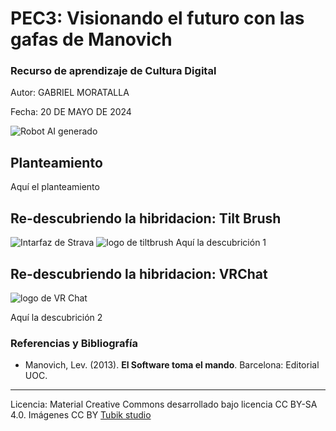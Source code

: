 # PEC3: Visionando el futuro con las gafas de Manovich 

### Recurso de aprendizaje de Cultura Digital 


Autor: GABRIEL MORATALLA


Fecha: 20 DE MAYO DE 2024

![Robot AI generado](https://cdn.pixabay.com/photo/2024/02/19/21/17/ai-generated-8584133_1280.jpg)




## Planteamiento


Aquí el planteamiento


## Re-descubriendo la hibridacion: Tilt Brush

![Intarfaz de Strava](https://d3nn82uaxijpm6.cloudfront.net/assets/website/mobile/img-mobile-phones-58745fa9bd930b07f7a53d21d8a245915c6a851aab426b17833ea19d5041bb86.jpg)
![logo de tiltbrush](https://www.google.com/url?sa=i&url=https%3A%2F%2Fwww.realovirtual.com%2Fnoticias%2F9315%2Fgoogle-abandona-tilt-brush-pasa-ser-aplicacion-codigo-abierto&psig=AOvVaw02TaYILhh_NH3_41Qn3bNb&ust=1716293398811000&source=images&cd=vfe&opi=89978449&ved=0CBIQjRxqFwoTCPiYhaWZnIYDFQAAAAAdAAAAABAE)
Aquí la descubrición 1



## Re-descubriendo la hibridacion: VRChat 
![logo de VR Chat](https://www.google.com/imgres?q=VRChat&imgurl=https%3A%2F%2Fupload.wikimedia.org%2Fwikipedia%2Fcommons%2F8%2F8d%2FVrchatlogo.png&imgrefurl=https%3A%2F%2Fes.wikipedia.org%2Fwiki%2FVRChat&docid=-f2L-TX6uw398M&tbnid=lJ1cJiR_04w-SM&vet=12ahUKEwirycS7mZyGAxUj_AIHHcyhAQAQM3oECBsQAA..i&w=2164&h=922&hcb=2&ved=2ahUKEwirycS7mZyGAxUj_AIHHcyhAQAQM3oECBsQAA)

Aquí la descubrición 2


### Referencias y Bibliografía

* Manovich, Lev. (2013). **El Software toma el mando**. Barcelona: Editorial UOC. 


----

Licencia: Material Creative Commons desarrollado bajo licencia CC BY-SA 4.0. Imágenes CC BY [Tubik studio](https://blog.tubikstudio.com/how-to-create-original-flat-illustrations-designers-tips/) 
